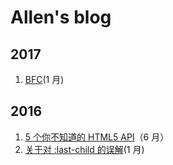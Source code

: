 # Allen's blog

## 2017

1. [BFC]('./posts/BFC.md')(1 月)

## 2016

1. [5 个你不知道的 HTML5 API]('./posts/more-html5-apis.md')（6 月）
1. [关于对 :last-child 的误解]('./posts/last-child.md')(1 月)